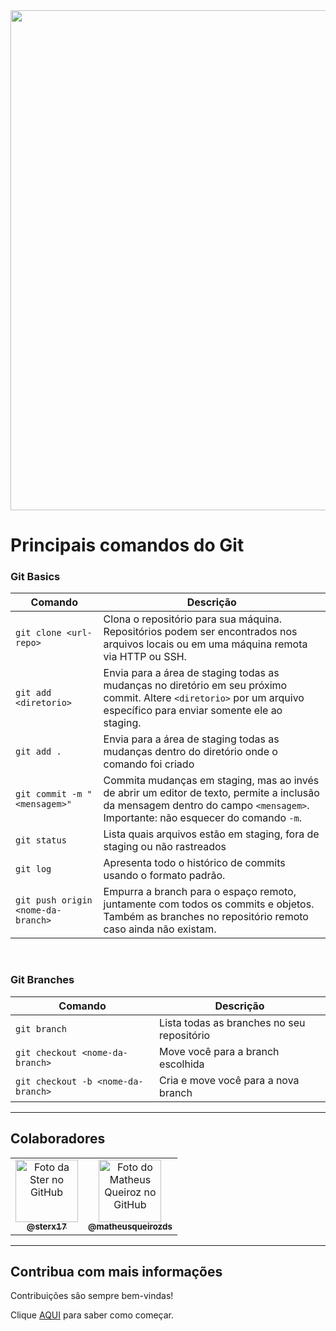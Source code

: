 <div align=center>
  <img src="https://terminalroot.com.br/assets/img/cursos/git.jpg" width=800px min-width=320px>
</div>
  

# Principais comandos do Git

### Git Basics

| Comando                | Descrição                                                                                                                              |
| ---------------------- | -------------------------------------------------------------------------------------------------------------------------------------- |
| `git clone <url-repo>` | Clona o repositório para sua máquina. Repositórios podem ser encontrados nos arquivos locais ou em uma máquina remota via HTTP ou SSH. |
| `git add <diretorio>` | Envia para a área de staging todas as mudanças no diretório em seu próximo commit. Altere `<diretorio>` por um arquivo específico para enviar somente ele ao staging. |
| `git add .` | Envia para a área de staging todas as mudanças dentro do diretório onde o comando foi criado |
| `git commit -m "<mensagem>"` | Commita mudanças em staging, mas ao invés de abrir um editor de texto, permite a inclusão da mensagem dentro do campo `<mensagem>`. Importante: não esquecer do comando `-m`. |
| `git status` | Lista quais arquivos estão em staging, fora de staging ou não rastreados |
| `git log` | Apresenta todo o histórico de commits usando o formato padrão. |
| `git push origin <nome-da-branch>` | Empurra a branch para o espaço remoto, juntamente com todos os commits e objetos. Também as branches no repositório remoto caso ainda não existam. |

<br>

### Git Branches

| Comando      | Descrição                                  |
| ------------ | ------------------------------------------ |
| `git branch` | Lista todas as branches no seu repositório |
| `git checkout <nome-da-branch>` | Move você para a branch escolhida |
| `git checkout -b <nome-da-branch>` | Cria e move você para a nova branch |

---

## Colaboradores

<table>
  <tr>
    <td align="center">
      <a href="https://github.com/sterx17">
        <img src="https://avatars.githubusercontent.com/u/71826255?v=4" width="100px;" alt="Foto da Ster no GitHub"/><br>
        <sub>
          <b>@sterx17</b>
        </sub>
      </a>
    </td>
     <td align="center">
      <a href="https://github.com/matheusqueirozds">
        <img src="https://avatars.githubusercontent.com/u/70871620?v=4" width="100px;" alt="Foto do Matheus Queiroz no GitHub"/><br>
        <sub>
          <b>@matheusqueirozds</b>
        </sub>
      </a>
    </td>
  </tr>
</table>

---

## Contribua com mais informações
Contribuições são sempre bem-vindas!

Clique [AQUI](contribuindo.md) para saber como começar.
